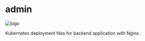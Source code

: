 # admin
![logo](http://bit.ly/4liMFjP)

Kubernetes deployment files for backend application with Nginx.
